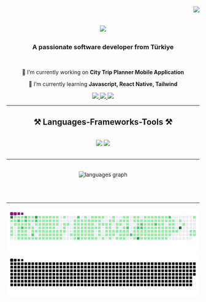 <img align="right" src="https://visitor-badge.laobi.icu/badge?page_id=tugrulhanterzi.tugrulhanterzi" />

<h1 align="center">
    <img src="https://readme-typing-svg.herokuapp.com/?font=Righteous&size=35&center=true&vCenter=true&width=500&height=70&duration=4000&lines=Hi+There!+👋;+I'm+Tuğrulhan+Terzi!;" />
</h1>

<h3 align="center">A passionate software developer from Türkiye</h3>

<br/>

<div align="center">
 
 🔭 I’m currently working on **City Trip Planner Mobile Application**
 
 🌱 I’m currently learning **Javascript, React Native, Tailwind**

 </div>
 
<div align="center"> 
  <a href="mailto:tugrulterzi1@gmail.com">
    <img src="https://img.shields.io/badge/Gmail-333333?style=for-the-badge&logo=gmail&logoColor=red" />
  </a>
  <a href="https://linkedin.com/in/tuğrulhan-terzi-5a55b220b" target="_blank">
    <img src="https://img.shields.io/badge/LinkedIn-0077B5?style=for-the-badge&logo=linkedin&logoColor=white" target="_blank" />
  </a>
  <a href="https://tugrulhanterzi.github.io" target="_blank">
     <img src="https://img.shields.io/badge/Portfolio-FF5722?style=for-the-badge&logo=todoist&logoColor=white" target="_blank" /> <!-- sqlite, safari, google-chrome are other good icon options -->
  </a>
</div>

 <hr/>
 
<h2 align="center">⚒️ Languages-Frameworks-Tools ⚒️</h2>
<br/>
<div align="center">
    <img src="https://skillicons.dev/icons?i=react,bootstrap,mui,html,css,vscode,github,figma,tailwind,git,r" />
    <img src="https://skillicons.dev/icons?i=nodejs,javascript,typescript,dotnet,swift,firebase,nextjs,mysql" /><br>
</div>

<br/>
<hr/>

<div align="center">
  <br>
    <div align="center">
  <img src="https://github-readme-stats.vercel.app/api/top-langs?username=tugrulhanterzi&locale=en&hide_title=false&layout=compact&card_width=320&langs_count=5&theme=github_dark&hide_border=false&order=2" height="150" alt="languages graph"  />
</div>
  <br/>
  <br/><br/>
</div>

<hr/>

![GitHub Snake Light](github-contribution-grid-snake.gif#gh-light-mode-only)
![GitHub Snake dark](github-snake-dark.svg#gh-dark-mode-only)

</br>
